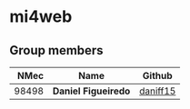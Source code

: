 # mi4web

## Group members

| NMec | Name | Github |
|--:|---|---|
| 98498 | **Daniel Figueiredo** | [daniff15](https://github.com/daniff15) |

